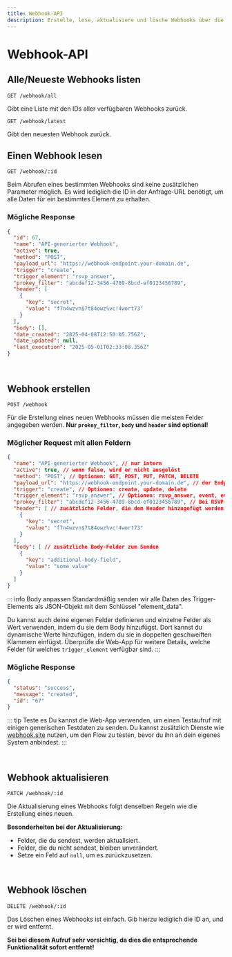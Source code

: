 ```yaml
---
title: Webhook-API
description: Erstelle, lese, aktualisiere und lösche Webhooks über die Add to Calendar PRO API für automatisierte Event-Marketing-Flows.
---
```


# Webhook-API

## Alle/Neueste Webhooks listen

```
GET /webhook/all
```

Gibt eine Liste mit den IDs aller verfügbaren Webhooks zurück.

```
GET /webhook/latest
```

Gibt den neuesten Webhook zurück.

## Einen Webhook lesen

```
GET /webhook/:id
```

Beim Abrufen eines bestimmten Webhooks sind keine zusätzlichen Parameter möglich. Es wird lediglich die ID in der Anfrage-URL benötigt, um alle Daten für ein bestimmtes Element zu erhalten.

### Mögliche Response

```json
{
  "id": 67,
  "name": "API-generierter Webhook",
  "active": true,
  "method": "POST",
  "payload_url": "https://webhook-endpoint.your-domain.de",
  "trigger": "create",
  "trigger_element": "rsvp_answer",
  "prokey_filter": "abcdef12-3456-4789-8bcd-ef0123456789",
  "header": [
    {
      "key": "secret",
      "value": "f7n4wzvn$7t84owz%vc!4wort73"
    }
  ],
  "body": [],
  "date_created": "2025-04-08T12:50:05.756Z",
  "date_updated": null,
  "last_execution": "2025-05-01T02:33:08.356Z"
}
```

<br />

## Webhook erstellen

```
POST /webhook
```

Für die Erstellung eines neuen Webhooks müssen die meisten Felder angegeben werden. **Nur `prokey_filter`, `body` und `header` sind optional!**

### Möglicher Request mit allen Feldern

```json
{
  "name": "API-generierter Webhook", // nur intern
  "active": true, // wenn false, wird er nicht ausgelöst
  "method": "POST", // Optionen: GET, POST, PUT, PATCH, DELETE
  "payload_url": "https://webhook-endpoint.your-domain.de", // der Endpunkt, an den wir die Daten senden
  "trigger": "create", // Optionen: create, update, delete
  "trigger_element": "rsvp_answer", // Optionen: rsvp_answer, event, event_group, style, rsvp_template, cta_template, landingpage_template
  "prokey_filter": "abcdef12-3456-4789-8bcd-ef0123456789", // Bei RSVP-Antworten kann hierüber auf ein bestimmtes Event gefiltert werden
  "header": [ // zusätzliche Felder, die dem Header hinzugefügt werden (normalerweise ein Authentifizierungstoken)
    {
      "key": "secret",
      "value": "f7n4wzvn$7t84owz%vc!4wort73"
    }
  ],
  "body": [ // zusätzliche Body-Felder zum Senden
    {
      "key": "additional-body-field",
      "value": "some value"
    }
  ]
}
```

::: info Body anpassen
Standardmäßig senden wir alle Daten des Trigger-Elements als JSON-Objekt mit dem Schlüssel "element_data".

Du kannst auch deine eigenen Felder definieren und einzelne Felder als Wert verwenden, indem du sie dem Body hinzufügst. Dort kannst du dynamische Werte hinzufügen, indem du sie in doppelten geschweiften Klammern einfügst.
Überprüfe die Web-App für weitere Details, welche Felder für welches `trigger_element` verfügbar sind.
:::

### Mögliche Response

```json
{
  "status": "success",
  "message": "created",
  "id": "67"
}
```

::: tip Teste es
Du kannst die Web-App verwenden, um einen Testaufruf mit einigen generischen Testdaten zu senden.
Du kannst zusätzlich Dienste wie [webhook.site](https://webhook.site/) nutzen, um den Flow zu testen, bevor du ihn an dein eigenes System anbindest.
:::

<br />

## Webhook aktualisieren

```
PATCH /webhook/:id
```

Die Aktualisierung eines Webhooks folgt denselben Regeln wie die Erstellung eines neuen.

**Besonderheiten bei der Aktualisierung:**
- Felder, die du sendest, werden aktualisiert.
- Felder, die du nicht sendest, bleiben unverändert.
- Setze ein Feld auf `null`, um es zurückzusetzen.

<br />

## Webhook löschen

```
DELETE /webhook/:id
```

Das Löschen eines Webhooks ist einfach. Gib hierzu lediglich die ID an, und er wird entfernt.

**Sei bei diesem Aufruf sehr vorsichtig, da dies die entsprechende Funktionalität sofort entfernt!**

